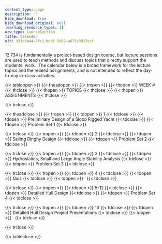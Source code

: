 ```yaml
---
content_type: page
description: ''
hide_download: true
hide_download_original: null
learning_resource_types: []
ocw_type: CourseSection
title: Calendar
uid: 921e6a44-7fc2-bddf-5889-a875e3917ecf
---
```


13.734 is fundamentally a project-based design course, but lecture sessions are used to teach methods and discuss topics that directly support the students' work.  The calendar below is a broad framework for the lecture topics and the related assignments, and is not intended to reflect the day-to-day in-class activities.

{{< tableopen >}}
{{< theadopen >}}
{{< tropen >}}
{{< thopen >}}
WEEK #
{{< thclose >}}
{{< thopen >}}
TOPICS
{{< thclose >}}
{{< thopen >}}
ASSIGNMENTS
{{< thclose >}}

{{< trclose >}}

{{< theadclose >}}
{{< tropen >}}
{{< tdopen >}}
1
{{< tdclose >}}
{{< tdopen >}}
Preliminary Design of a Sloop Rigged Yacht
{{< tdclose >}}
{{< tdopen >}}
Problem Set 1
{{< tdclose >}}

{{< trclose >}}
{{< tropen >}}
{{< tdopen >}}
2
{{< tdclose >}}
{{< tdopen >}}
Sailing Dinghy Design
{{< tdclose >}}
{{< tdopen >}}
Problem Set 2
{{< tdclose >}}

{{< trclose >}}
{{< tropen >}}
{{< tdopen >}}
3
{{< tdclose >}}
{{< tdopen >}}
Hydrostatics, Small and Large Angle Stability Analysis
{{< tdclose >}}
{{< tdopen >}}
Problem Set 3
{{< tdclose >}}

{{< trclose >}}
{{< tropen >}}
{{< tdopen >}}
4
{{< tdclose >}}
{{< tdopen >}}
Quiz
{{< tdclose >}}
{{< tdopen >}}
 
{{< tdclose >}}

{{< trclose >}}
{{< tropen >}}
{{< tdopen >}}
5-12
{{< tdclose >}}
{{< tdopen >}}
Detailed Hull Design
{{< tdclose >}}
{{< tdopen >}}
Problem Set 4
{{< tdclose >}}

{{< trclose >}}
{{< tropen >}}
{{< tdopen >}}
13
{{< tdclose >}}
{{< tdopen >}}
Detailed Hull Design Project Presentations
{{< tdclose >}}
{{< tdopen >}}
 
{{< tdclose >}}

{{< trclose >}}

{{< tableclose >}}